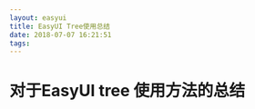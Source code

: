 ```yaml
---
layout: easyui
title: EasyUI Tree使用总结
date: 2018-07-07 16:21:51
tags:
---
```


# 对于EasyUI tree 使用方法的总结

